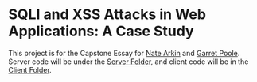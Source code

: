 # SQLI and XSS Attacks in Web Applications: A Case Study
This project is for the Capstone Essay for [Nate Arkin](https://twitter.com/natearkin) and [Garret Poole](https://twitter.com/garret_poole). Server code will be under the [Server Folder](https://github.com/narkin/web-app-threat-case-study/tree/main/Server), and client code will be in the [Client Folder](https://github.com/narkin/web-app-threat-case-study/tree/main/Client). 